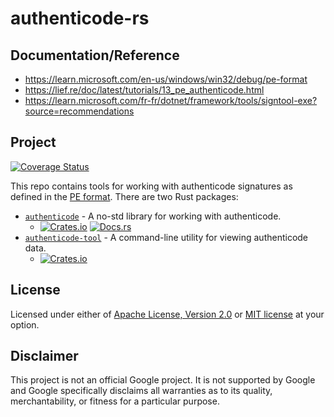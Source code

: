 # authenticode-rs

## Documentation/Reference

* https://learn.microsoft.com/en-us/windows/win32/debug/pe-format
* https://lief.re/doc/latest/tutorials/13_pe_authenticode.html
* https://learn.microsoft.com/fr-fr/dotnet/framework/tools/signtool-exe?source=recommendations

## Project

[![Coverage Status](https://coveralls.io/repos/github/google/authenticode-rs/badge.svg?branch=main)](https://coveralls.io/github/google/authenticode-rs?branch=main)

This repo contains tools for working with authenticode signatures as
defined in the [PE format]. There are two Rust packages:
* [`authenticode`] - A no-std library for working with authenticode.
  * [![Crates.io](https://img.shields.io/crates/v/authenticode)](https://crates.io/crates/authenticode) [![Docs.rs](https://docs.rs/authenticode/badge.svg)](https://docs.rs/authenticode)
* [`authenticode-tool`] - A command-line utility for viewing authenticode data.
  * [![Crates.io](https://img.shields.io/crates/v/authenticode-tool)](https://crates.io/crates/authenticode-tool)

## License

Licensed under either of [Apache License, Version 2.0](LICENSE-APACHE)
or [MIT license](LICENSE-MIT) at your option.

## Disclaimer

This project is not an official Google project. It is not supported by
Google and Google specifically disclaims all warranties as to its quality,
merchantability, or fitness for a particular purpose.

[PE format]: https://learn.microsoft.com/en-us/windows/win32/debug/pe-format
[`authenticode`]: ./authenticode
[`authenticode-tool`]: ./authenticode-tool
